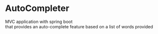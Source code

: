 # AutoCompleter
MVC application with spring boot  <br /> 
that provides an auto-complete feature based on a list of words provided <br /> 
